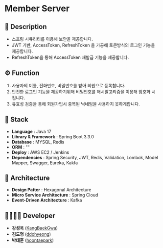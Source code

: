 # Member Server

## 📖 Description
- 스프링 시큐리티를 이용해 보안을 제공합니다.
- JWT 기반, AccessToken, RefreshToken 을 가공해 토큰방식의 로그인 기능을 제공합니다.
- RefreshToken을 통해 AccessToken 재발급 기능을 제공합니다.

## ⚙ Function
1. 사용자의 이름, 전화번호, 비밀번호를 받아 회원으로 등록합니다.
2. 안전한 로그인 기능을 제공하기위해 비밀번호를 해시알고리즘을 이용해 암호화 시킵니다.
3. 유효성 검증을 통해 회원가입시 중복된 닉네임을 사용하지 못하게합니다.
   
## 🔧 Stack
 - **Language** : Java 17
 - **Library & Framework** : Spring Boot 3.3.0
 - **Database** : MYSQL, Redis
 - **ORM** : ""
 - **Deploy** : AWS EC2 / Jenkins
 - **Dependencies** : Spring Security, JWT, Redis, Validation, Lombok, Model Mapper, Swagger, Eureka, Kakfa

## 🔧 Architecture
- **Design Patter** : Hexagonal Architecture
- **Micro Service Architecture** : Spring Cloud
- **Event-Driven Architecture** : Kafka

## 👨‍👩‍👧‍👦 Developer
*  **강성욱** ([KangBaekGwa](https://github.com/KangBaekGwa))
*  **김도형** ([ddohyeong](https://github.com/ddohyeong))
*  **박태훈** ([hoontaepark](https://github.com/hoontaepark))
